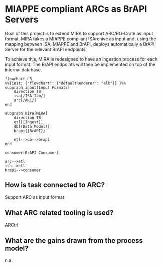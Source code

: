 # MIAPPE compliant ARCs as BrAPI Servers

Goal of this project is to extend MIRA to support ARC/RO-Crate as input format. MIRA takes a MIAPPE compliant ISArchive as input and, using the mapping between ISA, MIAPPE and BrAPI, deploys automatically a BrAPI Server for the relevant BrAPI endpoints.

To achieve this, MIRA is redesigned to have an ingestion process for each input format. The BrAPI endpoints will then be implemented on top of the internal database.

```mermaid
flowchart LR
%%{init: {"flowchart": {"defaultRenderer": "elk"}} }%%
subgraph input[Input Formats]
    direction TB
    isa[/ISA Tab/]
    arc[/ARC/]
end

subgraph mira[MIRA]
    direction TB
    etl[[Ingest]]
    db[(Data Model)]
    brapi{{BrAPI}}

    etl-->db-->brapi
end

consumer[BrAPI Consumer]

arc-->etl
isa-->etl
brapi-->consumer
```


## How is task connected to ARC?

Support ARC as input format

## What ARC related tooling is used?

ARCtrl

## What are the gains drawn from the process model?

n.a.